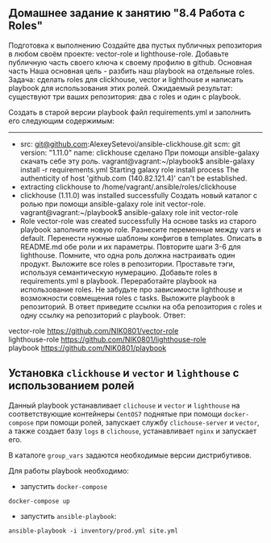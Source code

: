 ## Домашнее задание к занятию "8.4 Работа с Roles"
Подготовка к выполнению
Создайте два пустых публичных репозитория в любом своём проекте: vector-role и lighthouse-role.
Добавьте публичную часть своего ключа к своему профилю в github.
Основная часть
Наша основная цель - разбить наш playbook на отдельные roles. Задача: сделать roles для clickhouse, vector и lighthouse и написать playbook для использования этих ролей. Ожидаемый результат: существуют три ваших репозитория: два с roles и один с playbook.

Создать в старой версии playbook файл requirements.yml и заполнить его следующим содержимым:

---
  - src: git@github.com:AlexeySetevoi/ansible-clickhouse.git
    scm: git
    version: "1.11.0"
    name: clickhouse 
сделано
При помощи ansible-galaxy скачать себе эту роль.
vagrant@vagrant:~/playbook$ ansible-galaxy install -r requirements.yml
Starting galaxy role install process
The authenticity of host 'github.com (140.82.121.4)' can't be established.
- extracting clickhouse to /home/vagrant/.ansible/roles/clickhouse
- clickhouse (1.11.0) was installed successfully
Создать новый каталог с ролью при помощи ansible-galaxy role init vector-role.
vagrant@vagrant:~/playbook$ ansible-galaxy role init vector-role
- Role vector-role was created successfully
На основе tasks из старого playbook заполните новую role. Разнесите переменные между vars и default.
Перенести нужные шаблоны конфигов в templates.
Описать в README.md обе роли и их параметры.
Повторите шаги 3-6 для lighthouse. Помните, что одна роль должна настраивать один продукт.
Выложите все roles в репозитории. Проставьте тэги, используя семантическую нумерацию. Добавьте roles в requirements.yml в playbook.
Переработайте playbook на использование roles. Не забудьте про зависимости lighthouse и возможности совмещения roles с tasks.
Выложите playbook в репозиторий.
В ответ приведите ссылки на оба репозитория с roles и одну ссылку на репозиторий с playbook.
Ответ:

vector-role https://github.com/NIK0801/vector-role  
lighthouse-role https://github.com/NIK0801/lighthouse-role  
playbook https://github.com/NIK0801/playbook  



## Установка `clickhouse` и `vector` и `lighthouse` с использованием ролей

Данный playbook устанавливает `clichouse` и `vector` и `lighthouse` на соответствующие контейнеры `CentOS7` поднятые при помощи `docker-compose` при помощи ролей, запускает службу `clichouse-server` и `vector`, а также создает базу `logs` в `clichouse`, устанавливает `nginx` и запускает его. 

В каталоге `group_vars` задаются необходимые версии дистрибутивов.

Для работы playbook необходимо:
 - запустить `docker-compose`
```shell
docker-compose up
```
 - запустить `ansible-playbook`:
```shell
ansible-playbook -i inventory/prod.yml site.yml
```

